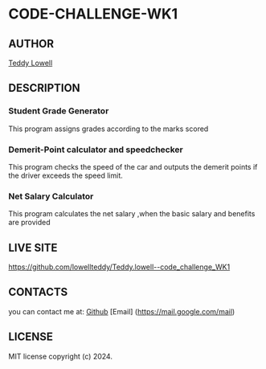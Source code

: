 # CODE-CHALLENGE-WK1

## AUTHOR 
[Teddy Lowell](https://github.com/lowellteddy)

## DESCRIPTION
### Student Grade Generator
This program assigns grades according to the marks scored

### Demerit-Point calculator and speedchecker
This program checks the speed of the car  and outputs the demerit points if the driver exceeds the speed limit.

### Net Salary Calculator
This program calculates the net salary ,when the basic salary and benefits are provided

## LIVE SITE
https://github.com/lowellteddy/Teddy.lowell--code_challenge_WK1

## CONTACTS
you can contact me at:
[Github](https://github.com/lowellteddy)
[Email] (https://mail.google.com/mail)

## LICENSE
MIT license
copyright (c) 2024.

